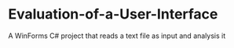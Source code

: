 # Evaluation-of-a-User-Interface
A WinForms C# project that reads a text file as input and analysis it
